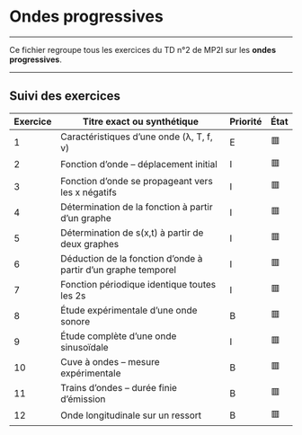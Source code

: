 # Ondes progressives

---

Ce fichier regroupe tous les exercices du TD n°2 de MP2I sur les **ondes progressives**.

---

## Suivi des exercices

| Exercice | Titre exact ou synthétique                                      | Priorité | État |
|----------|------------------------------------------------------------------|----------|------|
| 1        | Caractéristiques d’une onde (λ, T, f, v)                         | E        | 🟥   |
| 2        | Fonction d’onde – déplacement initial                           | I        | 🟥   |
| 3        | Fonction d’onde se propageant vers les x négatifs               | I        | 🟥   |
| 4        | Détermination de la fonction à partir d’un graphe               | I        | 🟥   |
| 5        | Détermination de s(x,t) à partir de deux graphes                | I        | 🟥   |
| 6        | Déduction de la fonction d’onde à partir d’un graphe temporel   | I        | 🟥   |
| 7        | Fonction périodique identique toutes les 2s                     | I        | 🟥   |
| 8        | Étude expérimentale d’une onde sonore                           | B        | 🟥   |
| 9        | Étude complète d’une onde sinusoïdale                           | I        | 🟥   |
| 10       | Cuve à ondes – mesure expérimentale                             | B        | 🟥   |
| 11       | Trains d’ondes – durée finie d’émission                         | B        | 🟥   |
| 12       | Onde longitudinale sur un ressort                               | B        | 🟥   |
